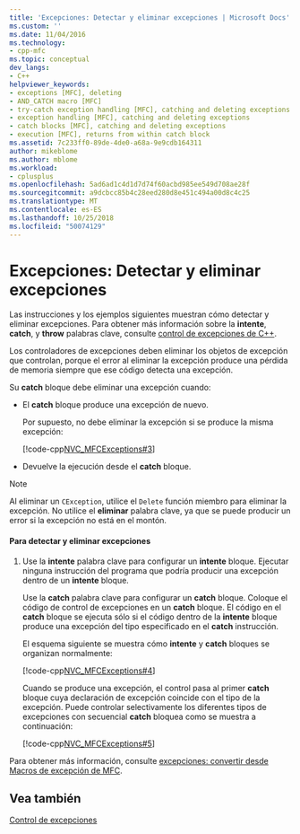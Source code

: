 ```yaml
---
title: 'Excepciones: Detectar y eliminar excepciones | Microsoft Docs'
ms.custom: ''
ms.date: 11/04/2016
ms.technology:
- cpp-mfc
ms.topic: conceptual
dev_langs:
- C++
helpviewer_keywords:
- exceptions [MFC], deleting
- AND_CATCH macro [MFC]
- try-catch exception handling [MFC], catching and deleting exceptions
- exception handling [MFC], catching and deleting exceptions
- catch blocks [MFC], catching and deleting exceptions
- execution [MFC], returns from within catch block
ms.assetid: 7c233ff0-89de-4de0-a68a-9e9cdb164311
author: mikeblome
ms.author: mblome
ms.workload:
- cplusplus
ms.openlocfilehash: 5ad6ad1c4d1d7d74f60acbd985ee549d708ae28f
ms.sourcegitcommit: a9dcbcc85b4c28eed280d8e451c494a00d8c4c25
ms.translationtype: MT
ms.contentlocale: es-ES
ms.lasthandoff: 10/25/2018
ms.locfileid: "50074129"
---
```

# <a name="exceptions-catching-and-deleting-exceptions"></a>Excepciones: Detectar y eliminar excepciones

Las instrucciones y los ejemplos siguientes muestran cómo detectar y eliminar excepciones. Para obtener más información sobre la **intente**, **catch**, y **throw** palabras clave, consulte [control de excepciones de C++](../cpp/cpp-exception-handling.md).

Los controladores de excepciones deben eliminar los objetos de excepción que controlan, porque el error al eliminar la excepción produce una pérdida de memoria siempre que ese código detecta una excepción.

Su **catch** bloque debe eliminar una excepción cuando:

- El **catch** bloque produce una excepción de nuevo.

   Por supuesto, no debe eliminar la excepción si se produce la misma excepción:

   [!code-cpp[NVC_MFCExceptions#3](../mfc/codesnippet/cpp/exceptions-catching-and-deleting-exceptions_1.cpp)]

- Devuelve la ejecución desde el **catch** bloque.

> [!NOTE]
>  Al eliminar un `CException`, utilice el `Delete` función miembro para eliminar la excepción. No utilice el **eliminar** palabra clave, ya que se puede producir un error si la excepción no está en el montón.

#### <a name="to-catch-and-delete-exceptions"></a>Para detectar y eliminar excepciones

1. Use la **intente** palabra clave para configurar un **intente** bloque. Ejecutar ninguna instrucción del programa que podría producir una excepción dentro de un **intente** bloque.

   Use la **catch** palabra clave para configurar un **catch** bloque. Coloque el código de control de excepciones en un **catch** bloque. El código en el **catch** bloque se ejecuta sólo si el código dentro de la **intente** bloque produce una excepción del tipo especificado en el **catch** instrucción.

   El esquema siguiente se muestra cómo **intente** y **catch** bloques se organizan normalmente:

   [!code-cpp[NVC_MFCExceptions#4](../mfc/codesnippet/cpp/exceptions-catching-and-deleting-exceptions_2.cpp)]

   Cuando se produce una excepción, el control pasa al primer **catch** bloque cuya declaración de excepción coincide con el tipo de la excepción. Puede controlar selectivamente los diferentes tipos de excepciones con secuencial **catch** bloquea como se muestra a continuación:

   [!code-cpp[NVC_MFCExceptions#5](../mfc/codesnippet/cpp/exceptions-catching-and-deleting-exceptions_3.cpp)]

Para obtener más información, consulte [excepciones: convertir desde Macros de excepción de MFC](../mfc/exceptions-converting-from-mfc-exception-macros.md).

## <a name="see-also"></a>Vea también

[Control de excepciones](../mfc/exception-handling-in-mfc.md)

